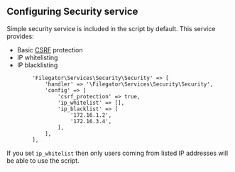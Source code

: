 ## Configuring Security service

Simple security service is included in the script by default. This service provides:

- Basic [CSRF](https://en.wikipedia.org/wiki/Cross-site_request_forgery) protection
- IP whitelisting
- IP blacklisting

```
        'Filegator\Services\Security\Security' => [
            'handler' => '\Filegator\Services\Security\Security',
            'config' => [
                'csrf_protection' => true,
                'ip_whitelist' => [],
                'ip_blacklist' => [
                    '172.16.1.2',
                    '172.16.3.4',
                ],
            ],
        ],
```

If you set ```ip_whitelist``` then only users coming from listed IP addresses will be able to use the script.
